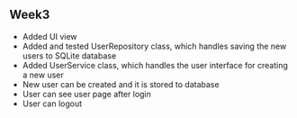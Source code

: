 ## Week3
- Added UI view
- Added and tested UserRepository class, which handles saving the new users to SQLite database
- Added UserService class, which handles the user interface for creating a new user
- New user can be created and it is stored to database
- User can see user page after login
- User can logout